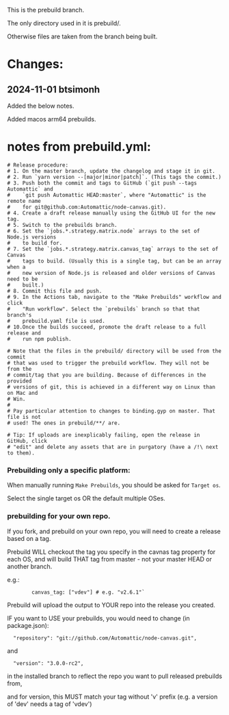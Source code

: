 This is the prebuild branch. 

The only directory used in it is prebuild/. 

Otherwise files are taken from the branch being built.

# Changes:

## 2024-11-01 btsimonh

Added the below notes.

Added macos arm64 prebuilds.



# notes from prebuild.yml:

```
# Release procedure:
# 1. On the master branch, update the changelog and stage it in git.
# 2. Run `yarn version --[major|minor|patch]`. (This tags the commit.)
# 3. Push both the commit and tags to GitHub (`git push --tags Automattic` and
#    `git push Automattic HEAD:master`, where "Automattic" is the remote name
#    for git@github.com:Automattic/node-canvas.git).
# 4. Create a draft release manually using the GitHub UI for the new tag.
# 5. Switch to the prebuilds branch.
# 6. Set the `jobs.*.strategy.matrix.node` arrays to the set of Node.js versions
#    to build for.
# 7. Set the `jobs.*.strategy.matrix.canvas_tag` arrays to the set of Canvas
#    tags to build. (Usually this is a single tag, but can be an array when a
#    new version of Node.js is released and older versions of Canvas need to be
#    built.)
# 8. Commit this file and push.
# 9. In the Actions tab, navigate to the "Make Prebuilds" workflow and click
#    "Run workflow". Select the `prebuilds` branch so that that branch's
#    prebuild.yaml file is used.
# 10.Once the builds succeed, promote the draft release to a full release and
#    run npm publish.

# Note that the files in the prebuild/ directory will be used from the commit
# that was used to trigger the prebuild workflow. They will not be from the
# commit/tag that you are building. Because of differences in the provided
# versions of git, this is achieved in a different way on Linux than on Mac and
# Win.
#
# Pay particular attention to changes to binding.gyp on master. That file is not
# used! The ones in prebuild/**/ are.

# Tip: If uploads are inexplicably failing, open the release in GitHub, click
# "edit" and delete any assets that are in purgatory (have a /!\ next to them).
```

### Prebuilding only a specific platform:

When manually running `Make Prebuilds`, you should be asked for `Target os`.

Select the single target os OR the default multiple OSes.


### prebuilding for your own repo.

If you fork, and prebuild on your own repo, you will need to create a release based on a tag.

Prebuild WILL checkout the tag you specify in the cavnas tag property for each OS, and will build THAT tag from master - not your master HEAD or another branch.

e.g.:
```
        canvas_tag: ["vdev"] # e.g. "v2.6.1"`
```        

Prebuild will upload the output to YOUR repo into the release you created.

IF you want to USE your prebuilds, you would need to change (in package.json):
```
  "repository": "git://github.com/Automattic/node-canvas.git",
```
and
```
  "version": "3.0.0-rc2",
```
in the installed branch to reflect the repo you want to pull released prebuilds from,

and for version, this MUST match your tag without 'v' prefix (e.g. a version of 'dev' needs a tag of 'vdev')
